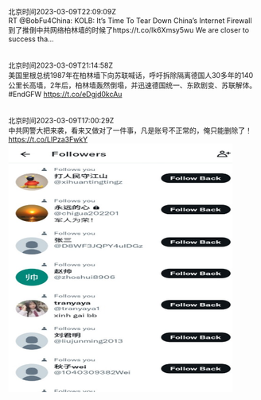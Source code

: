 北京时间2023-03-09T22:09:09Z<br>RT @BobFu4China: KOLB: It’s Time To Tear Down China’s Internet Firewall 到了推倒中共网络柏林墙的时候了https://t.co/lk6Xmsy5wu
We are closer to success tha…<br><br><br>北京时间2023-03-09T21:14:58Z<br>美国里根总统1987年在柏林墙下向苏联喊话，呼吁拆除隔离德国人30多年的140公里长高墙，2年后，柏林墙轰然倒塌，并迅速德国统一、东欧剧变、苏联解体。
#EndGFW
https://t.co/eDgjd0kcAu<br><br><br>北京时间2023-03-09T17:00:29Z<br>中共网警大把来袭，看来又做对了一件事，凡是账号不正常的，俺只能删除了！ https://t.co/LIPza3FwkY<br><img src='/temp/image/2023/w-Month-3/1633754620928602112_0.jpg' width='450' height='500'><br><br>